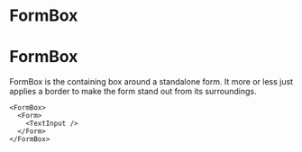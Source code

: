 FormBox
====

      
# FormBox

FormBox is the containing box around a standalone form. It more or less just applies a border to make the form stand out from its surroundings.

```
<FormBox>
  <Form>
    <TextInput />
  </Form>
</FormBox>
```
